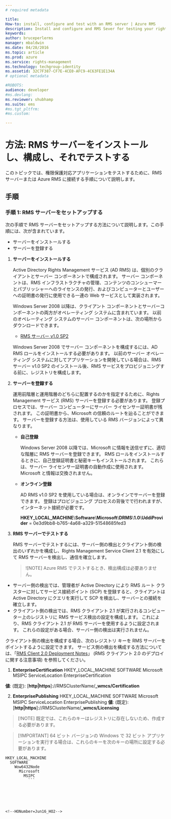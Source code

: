 ```yaml
---
# required metadata

title:
How-to: install, configure and test with an RMS server | Azure RMS
description: Install and configure and RMS Sever for testing your rights-enabled application.
keywords:
author: bruceperlerms
manager: mbaldwin
ms.date: 04/28/2016
ms.topic: article
ms.prod: azure
ms.service: rights-management
ms.technology: techgroup-identity
ms.assetid: 32C7F387-CF7E-4CE0-AFC9-4C63FE1E134A
# optional metadata

#ROBOTS:
audience: developer
#ms.devlang:
ms.reviewer: shubhamp
ms.suite: ems
#ms.tgt_pltfrm:
#ms.custom:

---
```


# 方法: RMS サーバーをインストールし、構成し、それでテストする

このトピックでは、権限保護対応アプリケーションをテストするために、RMS サーバーまたは Azure RMS に接続する手順について説明します。
 
## 手順

### 手順 1: RMS サーバーをセットアップする

次の手順で RMS サーバーをセットアップする方法について説明します。この手順には、次が含まれています。

-   サーバーをインストールする
-   サーバーを登録する

1.  **サーバーをインストールする**

    Active Directory Rights Management サービス (AD RMS) は、個別のクライアントとサーバー コンポーネントで構成されます。 サーバー コンポーネントは、RMS インフラストラクチャの管理、コンテンツのコンシューマーとパブリッシャーへのライセンスの発行、およびコンピューターとユーザーへの証明書の発行に使用できる一連の Web サービスとして実装されます。

    Windows Server 2008 以降は、クライアント コンポーネントとサーバーコンポーネントの両方がオペレーティング システムに含まれています。 以前のオペレーティング システムのサーバー コンポーネントは、次の場所からダウンロードできます。

    -   [RMS サーバー v1.0 SP2](http://go.microsoft.com/fwlink/p/?linkid=73722)

    Windows Server 2008 でサーバー コンポーネントを構成するには、AD RMS ロールをインストールする必要があります。 以前のサーバー オペレーティング システムに対してアプリケーションを開発している場合は、RMS サーバー v1.0 SP2 のインストール後、RMS サービスをプロビジョニングする前に、レジストリを構成します。

2.  **サーバーを登録する**

    運用前階層と運用階層のどちらに配置するのかを指定するために、Rights Management サービス (RMS) サーバーを登録する必要があります。 登録プロセスでは、サーバー コンピューターにサーバー ライセンサー証明書が残されます。 この証明書から、Microsoft の信頼のルートを辿ることができます。 サーバーを登録する方法は、使用している RMS バージョンによって異なります。

    -   **自己登録**

        Windows Server 2008 以降では、Microsoft に情報を送信せずに、適切な階層に RMS サーバーを登録できます。 RMS ロールをインストールするときに、自己登録証明書と秘密キーもインストールされます。 これらは、サーバー ライセンサー証明書の自動作成に使用されます。 Microsoft と情報は交換されません。

    -   **オンライン登録**

        AD RMS v1.0 SP2 を使用している場合は、オンラインでサーバーを登録できます。 登録はプロビジョニング プロセスの背後でで行われますが、インターネット接続が必要です。

        **HKEY\_LOCAL\_MACHINE**\\**Software**\\**Microsoft**\\**DRMS**\\**1.0**\\**UddiProvider** = 0e3d9bb8-b765-4a68-a329-51548685fed3

3. **RMS サーバーでテストする**

    RMS サーバーでテストするには、サーバー側の検出とクライアント側の検出のいずれかを構成し、Rights Management Service Client 2.1 を有効にして RMS サーバーを検出し、通信を確立します。

    >![NOTE] Azure RMS でテストするとき、検出構成は必要ありません。

  - サーバー側の検出では、管理者が Active Directory により RMS ルート クラスターに対してサービス接続ポイント (SCP) を登録すると、クライアントは Active Directory にクエリを実行して SCP を検出し、サーバーとの接続を確立します。
  - クライアント側の検出では、RMS クライアント 2.1 が実行されるコンピューター上のレジストリに RMS サービス検出の設定を構成します。 これにより、RMS クライアント 2.1 が RMS サーバーを使用するように設定されます。 これらの設定がある場合、サーバー側の検出は実行されません。

  クライアント側の検出を構成する場合、次のレジストリ キーを RMS サーバーをポイントするように設定できます。 サービス側の検出を構成する方法については、「[RMS Client 2.0 Deployment Notes](https://technet.microsoft.com/en-us/library/jj159267(WS.10).aspx)」 (RMS クライアント 2.0 のデプロイに関する注意事項) を参照してください。

1. **EnterpriseCertification**
        HKEY_LOCAL_MACHINE        SOFTWARE          Microsoft            MSIPC              ServiceLocation                EnterpriseCertification

  **値**: (既定): [**http|https**]://RMSClusterName/**_wmcs/Certification**

2. **EnterprisePublishing**
        HKEY_LOCAL_MACHINE        SOFTWARE          Microsoft            MSIPC              ServiceLocation                EnterprisePublishing **値**: (既定): [**http|https**]://RMSClusterName/**_wmcs/Licensing**

>[!NOTE] 既定では、これらのキーはレジストリに存在しないため、作成する必要があります。

>[!IMPORTANT] 64 ビット バージョンの Windows で 32 ビット アプリケーションを実行する場合は、これらのキーを次のキーの場所に設定する必要があります。<p>
  ```    
  HKEY_LOCAL_MACHINE
    SOFTWARE
      Wow6432Node
        Microsoft
          MSIPC
            ```

 

 


<!--HONumber=Jun16_HO2-->


